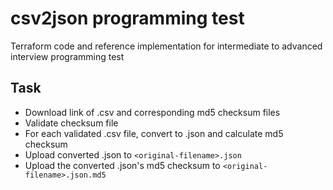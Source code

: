 # csv2json programming test

Terraform code and reference implementation for intermediate to advanced interview programming test

## Task

* Download link of .csv and corresponding md5 checksum files
* Validate checksum file
* For each validated .csv file, convert to .json and calculate md5 checksum
* Upload converted .json to `<original-filename>.json`
* Upload the converted .json's md5 checksum to `<original-filename>.json.md5`
